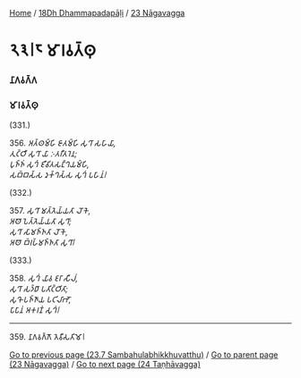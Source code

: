 
[Home](/) / [18Dh Dhammapadapāḷi](/tipitaka/18Dh.md) / [23 Nāgavagga](/tipitaka/18Dh/23.md)

# 𑁨𑁩𑁇𑁮 𑀫𑀸𑀭𑀯𑀢𑁆𑀣𑀼

### 𑀦𑀸𑀕𑀯𑀕𑁆𑀕

### 𑀫𑀸𑀭𑀯𑀢𑁆𑀣𑀼

(331.)

356\. _𑀅𑀢𑁆𑀣𑀫𑁆𑀳𑀺 𑀚𑀸𑀢𑀫𑁆𑀳𑀺 𑀲𑀼𑀔𑀸 𑀲𑀳𑀸𑀬𑀸,_  
_𑀢𑀼𑀝𑁆𑀞𑀻 𑀲𑀼𑀔𑀸 𑀬𑀸 𑀇𑀢𑀭𑀻𑀢𑀭𑁂𑀦;_  
_𑀧𑀼𑀜𑁆𑀜𑀁 𑀲𑀼𑀔𑀁 𑀚𑀻𑀯𑀺𑀢𑀲𑀗𑁆𑀔𑀬𑀫𑁆𑀳𑀺,_  
_𑀲𑀩𑁆𑀩𑀲𑁆𑀲 𑀤𑀼𑀓𑁆𑀔𑀲𑁆𑀲 𑀲𑀼𑀔𑀁 𑀧𑀳𑀸𑀦𑀁𑁇_  


(332.)

357\. _𑀲𑀼𑀔𑀸 𑀫𑀢𑁆𑀢𑁂𑀬𑁆𑀬𑀢𑀸 𑀮𑁄𑀓𑁂,_  
_𑀅𑀣𑁄 𑀧𑁂𑀢𑁆𑀢𑁂𑀬𑁆𑀬𑀢𑀸 𑀲𑀼𑀔𑀸;_  
_𑀲𑀼𑀔𑀸 𑀲𑀸𑀫𑀜𑁆𑀜𑀢𑀸 𑀮𑁄𑀓𑁂,_  
_𑀅𑀣𑁄 𑀩𑁆𑀭𑀳𑁆𑀫𑀜𑁆𑀜𑀢𑀸 𑀲𑀼𑀔𑀸𑁇_  


(333.)

358\. _𑀲𑀼𑀔𑀁 𑀬𑀸𑀯 𑀚𑀭𑀸 𑀲𑀻𑀮𑀁,_  
_𑀲𑀼𑀔𑀸 𑀲𑀤𑁆𑀥𑀸 𑀧𑀢𑀺𑀝𑁆𑀞𑀺𑀢𑀸;_  
_𑀲𑀼𑀔𑁄 𑀧𑀜𑁆𑀜𑀸𑀬 𑀧𑀝𑀺𑀮𑀸𑀪𑁄,_  
_𑀧𑀸𑀧𑀸𑀦𑀁 𑀅𑀓𑀭𑀡𑀁 𑀲𑀼𑀔𑀁𑁇_  


---

359\. 𑀦𑀸𑀕𑀯𑀕𑁆𑀕𑁄 𑀢𑁂𑀯𑀻𑀲𑀢𑀺𑀫𑁄𑁇



[Go to previous page (23.7 Sambahulabhikkhuvatthu)](/tipitaka/18Dh/23/23.7.md) / [Go to parent page (23 Nāgavagga)](/tipitaka/18Dh/23.md) / [Go to next page (24 Taṇhāvagga)](/tipitaka/18Dh/24.md)


